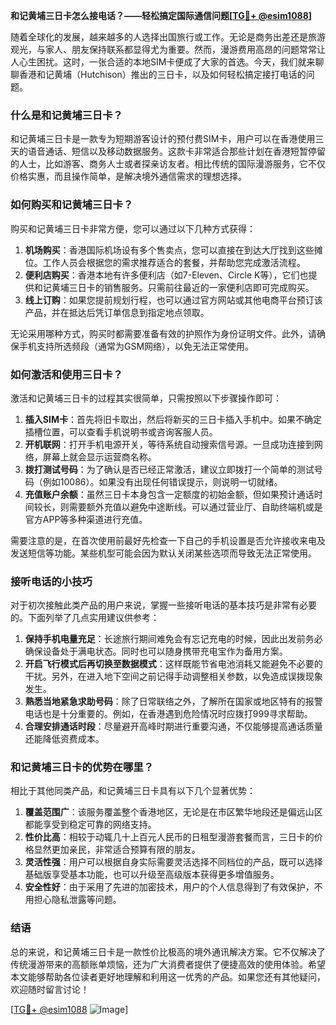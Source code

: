 **和记黄埔三日卡怎么接电话？——轻松搞定国际通信问题[[TG💪+ @esim1088](https://t.me/s/esim1088)]**

随着全球化的发展，越来越多的人选择出国旅行或工作。无论是商务出差还是旅游观光，与家人、朋友保持联系都显得尤为重要。然而，漫游费用高昂的问题常常让人心生困扰。这时，一张合适的本地SIM卡便成了大家的首选。今天，我们就来聊聊香港和记黄埔（Hutchison）推出的三日卡，以及如何轻松搞定接打电话的问题。

### 什么是和记黄埔三日卡？

和记黄埔三日卡是一款专为短期游客设计的预付费SIM卡，用户可以在香港使用三天的语音通话、短信以及移动数据服务。这款卡非常适合那些计划在香港短暂停留的人士，比如游客、商务人士或者探亲访友者。相比传统的国际漫游服务，它不仅价格实惠，而且操作简单，是解决境外通信需求的理想选择。

### 如何购买和记黄埔三日卡？

购买和记黄埔三日卡非常方便，您可以通过以下几种方式获得：

1. **机场购买**：香港国际机场设有多个售卖点，您可以直接在到达大厅找到这些摊位。工作人员会根据您的需求推荐适合的套餐，并帮助您完成激活流程。
2. **便利店购买**：香港本地有许多便利店（如7-Eleven、Circle K等），它们也提供和记黄埔三日卡的销售服务。只需前往最近的一家便利店即可完成购买。
3. **线上订购**：如果您提前规划行程，也可以通过官方网站或其他电商平台预订该产品，并在抵达后凭订单信息到指定地点领取。

无论采用哪种方式，购买时都需要准备有效的护照作为身份证明文件。此外，请确保手机支持所选频段（通常为GSM网络），以免无法正常使用。

### 如何激活和使用三日卡？

激活和记黄埔三日卡的过程其实很简单，只需按照以下步骤操作即可：

1. **插入SIM卡**：首先将旧卡取出，然后将新买的三日卡插入手机中。如果不确定插槽位置，可以查看手机说明书或咨询客服人员。
2. **开机联网**：打开手机电源开关，等待系统自动搜索信号源。一旦成功连接到网络，屏幕上就会显示运营商名称。
3. **拨打测试号码**：为了确认是否已经正常激活，建议立即拨打一个简单的测试号码（例如10086）。如果没有出现任何错误提示，则说明一切就绪。
4. **充值账户余额**：虽然三日卡本身包含一定额度的初始金额，但如果预计通话时间较长，则需要额外充值以避免中途断线。可以通过营业厅、自助终端机或是官方APP等多种渠道进行充值。

需要注意的是，在首次使用前最好先检查一下自己的手机设置是否允许接收来电及发送短信等功能。某些机型可能会因为默认关闭某些选项而导致无法正常使用。

### 接听电话的小技巧

对于初次接触此类产品的用户来说，掌握一些接听电话的基本技巧是非常有必要的。下面列举了几点实用建议供参考：

1. **保持手机电量充足**：长途旅行期间难免会有忘记充电的时候，因此出发前务必确保设备处于满电状态。同时也可以随身携带充电宝作为备用方案。
2. **开启飞行模式后再切换至数据模式**：这样既能节省电池消耗又能避免不必要的干扰。另外，在进入地下空间之前记得手动调整相关参数，以免造成误拨现象发生。
3. **熟悉当地紧急求助号码**：除了日常联络之外，了解所在国家或地区特有的报警电话也是十分重要的。例如，在香港遇到危险情况时应拨打999寻求帮助。
4. **合理安排通话时段**：尽量避开高峰时期进行重要沟通，不仅能够提高通话质量还能降低资费成本。

### 和记黄埔三日卡的优势在哪里？

相比于其他同类产品，和记黄埔三日卡具有以下几个显著优势：

1. **覆盖范围广**：该服务覆盖整个香港地区，无论是在市区繁华地段还是偏远山区都能享受到稳定可靠的网络支持。
2. **性价比高**：相较于动辄几十上百元人民币的日租型漫游套餐而言，三日卡的价格显然更加亲民，非常适合预算有限的朋友。
3. **灵活性强**：用户可以根据自身实际需要灵活选择不同档位的产品，既可以选择基础版享受基本功能，也可以升级至高级版本获得更多增值服务。
4. **安全性好**：由于采用了先进的加密技术，用户的个人信息得到了有效保护，不用担心隐私泄露等问题。

### 结语

总的来说，和记黄埔三日卡是一款性价比极高的境外通讯解决方案。它不仅解决了传统漫游带来的高额账单烦恼，还为广大消费者提供了便捷高效的使用体验。希望本文能够帮助各位读者更好地理解和利用这一优秀的产品。如果您还有其他疑问，欢迎随时留言讨论！

[[TG💪+ @esim1088](https://t.me/s/esim1088) ![Image](https://i.postimg.cc/4NQfJmqS/Snipaste-2025-05-13-00-14-12.png)]